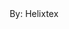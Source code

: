 <!DOCTYPE html>
<html>
    <head>  
    <title>Guide to Becoming a Great Hockey Goalie</title>
    </head>
    <body>
        <center>By: Helixtex</center>
